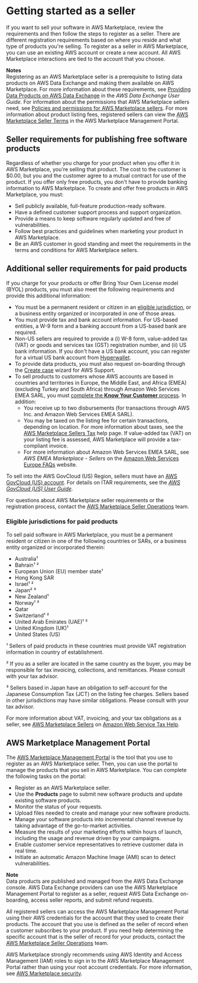 # Getting started as a seller<a name="user-guide-for-sellers"></a>

 If you want to sell your software in AWS Marketplace, review the requirements and then follow the steps to register as a seller\. There are different registration requirements based on where you reside and what type of products you're selling\. To register as a seller in AWS Marketplace, you can use an existing AWS account or create a new account\. All AWS Marketplace interactions are tied to the account that you choose\. 

**Notes**  
Registering as an AWS Marketplace seller is a prerequisite to listing data products on AWS Data Exchange and making them available on AWS Marketplace\. For more information about these requirements, see [Providing Data Products on AWS Data Exchange](https://docs.aws.amazon.com/data-exchange/latest/userguide/providing-data-sets.html) in the *AWS Data Exchange User Guide*\.
For information about the permissions that AWS Marketplace sellers need, see [Policies and permissions for AWS Marketplace sellers](detailed-management-portal-permissions.md)\.
For more information about product listing fees, registered sellers can view the [AWS Marketplace Seller Terms](https://aws.amazon.com/marketplace/management/seller-settings/terms) in the AWS Marketplace Management Portal\.

## Seller requirements for publishing free software products<a name="seller-requirements-for-publishing-free-products"></a>

 Regardless of whether you charge for your product when you offer it in AWS Marketplace, you're selling that product\. The cost to the customer is $0\.00, but you and the customer agree to a mutual contract for use of the product\. If you offer only free products, you don't have to provide banking information to AWS Marketplace\. To create and offer free products in AWS Marketplace, you must: 
+  Sell publicly available, full\-feature production\-ready software\. 
+  Have a defined customer support process and support organization\. 
+  Provide a means to keep software regularly updated and free of vulnerabilities\. 
+  Follow best practices and guidelines when marketing your product in AWS Marketplace\. 
+  Be an AWS customer in good standing and meet the requirements in the terms and conditions for AWS Marketplace sellers\. 

## Additional seller requirements for paid products<a name="additional-seller-requirements-for-paid-products"></a>

If you charge for your products or offer Bring Your Own License model \(BYOL\) products, you must also meet the following requirements and provide this additional information:
+ You must be a permanent resident or citizen in an [eligible jurisdiction](#eligible-jurisdictions), or a business entity organized or incorporated in one of those areas\.
+  You must provide tax and bank account information\. For US\-based entities, a W\-9 form and a banking account from a US\-based bank are required\. 
+ Non\-US sellers are required to provide a \(i\) W\-8 form, value\-added tax \(VAT\) or goods and services tax \(GST\) registration number, and \(ii\) US bank information\. If you don't have a US bank account, you can register for a virtual US bank account from [Hyperwallet](https://wssellers.hyperwallet.com/)\. 
+ To provide data products, you must also request on\-boarding through the [Create case](https://console.aws.amazon.com/support/cases?#/create?issueType=customer-service) wizard for AWS Support\.
+ To sell products to customers whose AWS accounts are based in countries and territories in Europe, the Middle East, and Africa \(EMEA\) \(excluding Turkey and South Africa\) through Amazon Web Services EMEA SARL, you must [complete the **Know Your Customer** process](seller-registration-process.md#completing-the-know-your-customer-process)\. In addition:
  + You receive up to two disbursements \(for transactions through AWS Inc\. and Amazon Web Services EMEA SARL\)\.
  + You may be taxed on the listing fee for certain transactions, depending on location\. For more information about taxes, see the [AWS Marketplace Sellers Tax](https://aws.amazon.com/tax-help/marketplace/) help page\. If value\-added tax \(VAT\) on your listing fee is assessed, AWS Marketplace will provide a tax\-compliant invoice\.
  + For more information about Amazon Web Services EMEA SARL, see *AWS EMEA Marketplace \- Sellers* on the [Amazon Web Services Europe FAQs](https://aws.amazon.com/legal/aws-emea/) website\.

 To sell into the AWS GovCloud \(US\) Region, sellers must have an [AWS GovCloud \(US\) account](https://aws.amazon.com/govcloud-us/getting-started/)\. For details on ITAR requirements, see the *[AWS GovCloud \(US\) User Guide](https://docs.aws.amazon.com/govcloud-us/latest/UserGuide/getting-started-sign-up.html)*\. 

 For questions about AWS Marketplace seller requirements or the registration process, contact the [AWS Marketplace Seller Operations](https://aws.amazon.com/marketplace/management/contact-us/) team\.

### Eligible jurisdictions for paid products<a name="eligible-jurisdictions"></a>

To sell paid software in AWS Marketplace, you must be a permanent resident or citizen in one of the following countries or SARs, or a business entity organized or incorporated therein: 
+ Australia¹
+ Bahrain¹ ²
+ European Union \(EU\) member state¹
+ Hong Kong SAR
+ Israel¹ ²
+ Japan² ³
+ New Zealand¹
+ Norway¹ ²
+ Qatar
+ Switzerland¹ ²
+ United Arab Emirates \(UAE\)¹ ²
+ United Kingdom \(UK\)¹
+ United States \(US\)

¹ Sellers of paid products in these countries must provide VAT registration information in country of establishment\. 

² If you as a seller are located in the same country as the buyer, you may be responsible for tax invoicing, collections, and remittances\. Please consult with your tax advisor\.

³ Sellers based in Japan have an obligation to self\-account for the Japanese Consumption Tax \(JCT\) on the listing fee charges\. Sellers based in other jurisdictions may have similar obligations\. Please consult with your tax advisor\.

For more information about VAT, invoicing, and your tax obligations as a seller, see [AWS Marketplace Sellers](https://aws.amazon.com/tax-help/marketplace/) on [Amazon Web Service Tax Help](https://aws.amazon.com/tax-help/)\.

## AWS Marketplace Management Portal<a name="management-portal"></a>

 The [AWS Marketplace Management Portal](https://aws.amazon.com/marketplace/management/tour) is the tool that you use to register as an AWS Marketplace seller\. Then, you can use the portal to manage the products that you sell in AWS Marketplace\. You can complete the following tasks on the portal:
+  Register as an AWS Marketplace seller\. 
+  Use the **Products** page to submit new software products and update existing software products\. 
+  Monitor the status of your requests\. 
+  Upload files needed to create and manage your new software products\. 
+  Manage your software products into incremental channel revenue by taking advantage of the go\-to\-market activities\. 
+  Measure the results of your marketing efforts within hours of launch, including the usage and revenue driven by your campaigns\. 
+ Enable customer service representatives to retrieve customer data in real time\.
+  Initiate an automatic Amazon Machine Image \(AMI\) scan to detect vulnerabilities\. 

**Note**  
Data products are published and managed from the AWS Data Exchange console\. AWS Data Exchange providers can use the AWS Marketplace Management Portal to register as a seller, request AWS Data Exchange on\-boarding, access seller reports, and submit refund requests\.

 All registered sellers can access the AWS Marketplace Management Portal using their AWS credentials for the account that they used to create their products\. The account that you use is defined as the seller of record when a customer subscribes to your product\. If you need help determining the specific account that is the seller of record for your products, contact the [AWS Marketplace Seller Operations](https://aws.amazon.com/marketplace/management/contact-us/) team\. 

 AWS Marketplace strongly recommends using AWS Identity and Access Management \(IAM\) roles to sign in to the AWS Marketplace Management Portal rather than using your root account credentials\. For more information, see [AWS Marketplace security](https://docs.aws.amazon.com/en_us/marketplace/latest/userguide/security.html)\. 